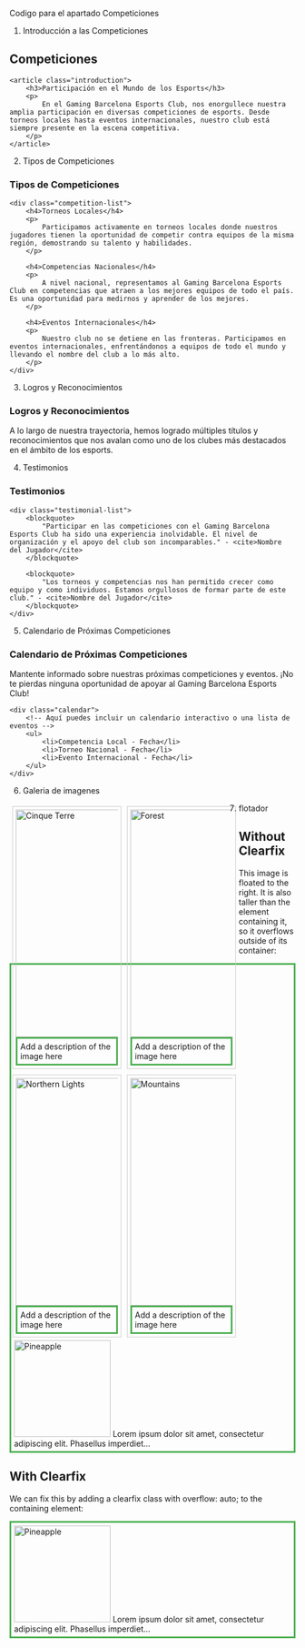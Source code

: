 Codigo para el apartado Competiciones


1. Introducción a las Competiciones
<section class="content competiciones">
    <h2 class="title">Competiciones</h2>
    
    <article class="introduction">
        <h3>Participación en el Mundo de los Esports</h3>
        <p>
            En el Gaming Barcelona Esports Club, nos enorgullece nuestra amplia participación en diversas competiciones de esports. Desde torneos locales hasta eventos internacionales, nuestro club está siempre presente en la escena competitiva.
        </p>
    </article>
</section>

2. Tipos de Competiciones
<article class="types-of-competitions">
    <h3>Tipos de Competiciones</h3>

    <div class="competition-list">
        <h4>Torneos Locales</h4>
        <p>
            Participamos activamente en torneos locales donde nuestros jugadores tienen la oportunidad de competir contra equipos de la misma región, demostrando su talento y habilidades.
        </p>

        <h4>Competencias Nacionales</h4>
        <p>
            A nivel nacional, representamos al Gaming Barcelona Esports Club en competencias que atraen a los mejores equipos de todo el país. Es una oportunidad para medirnos y aprender de los mejores.
        </p>

        <h4>Eventos Internacionales</h4>
        <p>
            Nuestro club no se detiene en las fronteras. Participamos en eventos internacionales, enfrentándonos a equipos de todo el mundo y llevando el nombre del club a lo más alto.
        </p>
    </div>
</article>

3. Logros y Reconocimientos
<article class="achievements">
    <h3>Logros y Reconocimientos</h3>
    <p>
        A lo largo de nuestra trayectoria, hemos logrado múltiples títulos y reconocimientos que nos avalan como uno de los clubes más destacados en el ámbito de los esports.
    </p>
</article>

4. Testimonios

<article class="testimonials">
    <h3>Testimonios</h3>
    
    <div class="testimonial-list">
        <blockquote>
            "Participar en las competiciones con el Gaming Barcelona Esports Club ha sido una experiencia inolvidable. El nivel de organización y el apoyo del club son incomparables." - <cite>Nombre del Jugador</cite>
        </blockquote>

        <blockquote>
            "Los torneos y competencias nos han permitido crecer como equipo y como individuos. Estamos orgullosos de formar parte de este club." - <cite>Nombre del Jugador</cite>
        </blockquote>
    </div>
</article>

5. Calendario de Próximas Competiciones
<article class="upcoming-events">
    <h3>Calendario de Próximas Competiciones</h3>
    <p>
        Mantente informado sobre nuestras próximas competiciones y eventos. ¡No te pierdas ninguna oportunidad de apoyar al Gaming Barcelona Esports Club!
    </p>
    
    <div class="calendar">
        <!-- Aquí puedes incluir un calendario interactivo o una lista de eventos -->
        <ul>
            <li>Competencia Local - Fecha</li>
            <li>Torneo Nacional - Fecha</li>
            <li>Evento Internacional - Fecha</li>
        </ul>
    </div>
</article>

6. Galeria de imagenes

<!DOCTYPE html>
<html>
<head>
<style>
div.gallery {
  margin: 5px;
  border: 1px solid #ccc;
  float: left;
  width: 180px;
}

div.gallery:hover {
  border: 1px solid #777;
}

div.gallery img {
  width: 100%;
  height: auto;
}

div.desc {
  padding: 15px;
  text-align: center;
}
</style>
</head>
<body>

<div class="gallery">
  <a target="_blank" href="img_5terre.jpg">
    <img src="img_5terre.jpg" alt="Cinque Terre" width="600" height="400">
  </a>
  <div class="desc">Add a description of the image here</div>
</div>

<div class="gallery">
  <a target="_blank" href="img_forest.jpg">
    <img src="img_forest.jpg" alt="Forest" width="600" height="400">
  </a>
  <div class="desc">Add a description of the image here</div>
</div>

<div class="gallery">
  <a target="_blank" href="img_lights.jpg">
    <img src="img_lights.jpg" alt="Northern Lights" width="600" height="400">
  </a>
  <div class="desc">Add a description of the image here</div>
</div>

<div class="gallery">
  <a target="_blank" href="img_mountains.jpg">
    <img src="img_mountains.jpg" alt="Mountains" width="600" height="400">
  </a>
  <div class="desc">Add a description of the image here</div>
</div>

</body>
</html>

7. flotador

>
<html>
<head>
<style>
div {
  border: 3px solid #4CAF50;
  padding: 5px;
}

.img1 {
  float: right;
}

.img2 {
  float: right;
}

.clearfix {
  overflow: auto;
}
</style>
</head>
<body>

<h2>Without Clearfix</h2>

<p>This image is floated to the right. It is also taller than the element containing it, so it overflows outside of its container:</p>

<div>
  <img class="img1" src="pineapple.jpg" alt="Pineapple" width="170" height="170">
  Lorem ipsum dolor sit amet, consectetur adipiscing elit. Phasellus imperdiet...
</div>

<h2 style="clear:right">With Clearfix</h2>
<p>We can fix this by adding a clearfix class with overflow: auto; to the containing element:</p>

<div class="clearfix">
  <img class="img2" src="pineapple.jpg" alt="Pineapple" width="170" height="170">
  Lorem ipsum dolor sit amet, consectetur adipiscing elit. Phasellus imperdiet...
</div>

</body>
</html>


